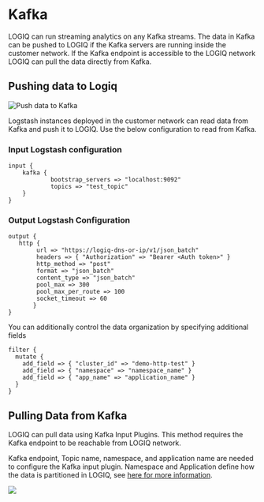 # Kafka

LOGIQ can run streaming analytics on any Kafka streams. The data in Kafka can be pushed to LOGIQ if the Kafka servers are running inside the customer network. If the Kafka endpoint is accessible to the LOGIQ network LOGIQ can pull the data directly from Kafka.

## Pushing data to Logiq

![Push data to Kafka](../.gitbook/assets/kafka\_push.png)

Logstash instances deployed in the customer network can read data from Kafka and push it to LOGIQ. Use the below configuration to read from Kafka.

### Input Logstash configuration

```
input {
    kafka {
            bootstrap_servers => "localhost:9092"
            topics => "test_topic"
    }
}
```

### Output Logstash Configuration&#x20;

```
output {
   http {
        url => "https://logiq-dns-or-ip/v1/json_batch"
        headers => { "Authorization" => "Bearer <Auth token>" }
        http_method => "post"
        format => "json_batch"
        content_type => "json_batch"
        pool_max => 300
        pool_max_per_route => 100
        socket_timeout => 60
       }
}
```

You can additionally control the data organization by specifying additional fields

```
filter {
  mutate {
    add_field => { "cluster_id" => "demo-http-test" }
    add_field => { "namespace" => "namespace_name" }
    add_field => { "app_name" => "application_name" }
  }
}
```

## Pulling Data from Kafka

LOGIQ can pull data using Kafka Input Plugins. This method requires the Kafka endpoint to be reachable from LOGIQ network.&#x20;

Kafka endpoint, Topic name, namespace, and application name are needed to configure the Kafka input plugin. Namespace and Application define how the data is partitioned in LOGIQ, see [here for more information](../vewing-logs/logs-terminology.md).&#x20;

![](../.gitbook/assets/kafka\_pull.png)
